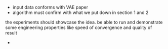 * input data conforms with VAE paper
* algorithm must confirm with what we put down in section 1 and 2



the experiments should showcase the idea. be able to run and demonstrate  some engineering properties like speed of convergence and quality of result

*
